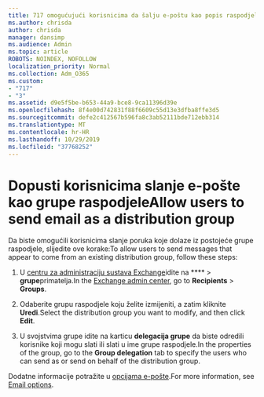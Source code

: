 ```yaml
---
title: 717 omogućujući korisnicima da šalju e-poštu kao popis raspodjele
ms.author: chrisda
author: chrisda
manager: dansimp
ms.audience: Admin
ms.topic: article
ROBOTS: NOINDEX, NOFOLLOW
localization_priority: Normal
ms.collection: Adm_O365
ms.custom:
- "717"
- "3"
ms.assetid: d9e5f5be-b653-44a9-bce8-9ca11396d39e
ms.openlocfilehash: 8f4e00d742831f88f6609c55d13e3dfba8ffe3d5
ms.sourcegitcommit: defe2c412567b596fa8c3ab52111bde712ebb314
ms.translationtype: MT
ms.contentlocale: hr-HR
ms.lasthandoff: 10/29/2019
ms.locfileid: "37768252"
---
```

# <a name="allow-users-to-send-email-as-a-distribution-group"></a><span data-ttu-id="2b616-102">Dopusti korisnicima slanje e-pošte kao grupe raspodjele</span><span class="sxs-lookup"><span data-stu-id="2b616-102">Allow users to send email as a distribution group</span></span>

<span data-ttu-id="2b616-103">Da biste omogućili korisnicima slanje poruka koje dolaze iz postojeće grupe raspodjele, slijedite ove korake:</span><span class="sxs-lookup"><span data-stu-id="2b616-103">To allow users to send messages that appear to come from an existing distribution group, follow these steps:</span></span>

1. <span data-ttu-id="2b616-104">U [centru za administraciju sustava Exchange](https://outlook.office365.com/ecp/)idite na \*\*\*\* \> **grupe**primatelja.</span><span class="sxs-lookup"><span data-stu-id="2b616-104">In the [Exchange admin center](https://outlook.office365.com/ecp/), go to **Recipients** \> **Groups**.</span></span>

2. <span data-ttu-id="2b616-105">Odaberite grupu raspodjele koju želite izmijeniti, a zatim kliknite **Uredi**.</span><span class="sxs-lookup"><span data-stu-id="2b616-105">Select the distribution group you want to modify, and then click **Edit**.</span></span>

3. <span data-ttu-id="2b616-106">U svojstvima grupe idite na karticu **delegacija grupe** da biste odredili korisnike koji mogu slati ili slati u ime grupe raspodjele.</span><span class="sxs-lookup"><span data-stu-id="2b616-106">In the properties of the group, go to the **Group delegation** tab to specify the users who can send as or send on behalf of the distribution group.</span></span>

<span data-ttu-id="2b616-107">Dodatne informacije potražite u [opcijama e-pošte](https://technet.microsoft.com/library/bb124513.aspx#groupdelegation).</span><span class="sxs-lookup"><span data-stu-id="2b616-107">For more information, see [Email options](https://technet.microsoft.com/library/bb124513.aspx#groupdelegation).</span></span>
